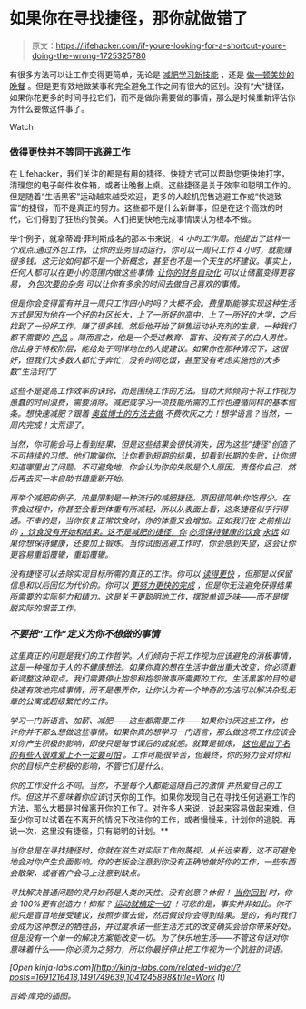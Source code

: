# 如果你在寻找捷径，那你就做错了

> 原文：<https://lifehacker.com/if-youre-looking-for-a-shortcut-youre-doing-the-wrong-1725325780>

有很多方法可以让工作变得更简单，无论是 [减肥](http://vitals.lifehacker.com/four-things-nobody-tells-you-about-successful-weight-lo-1691216418)[学习新技能](http://lifehacker.com/the-science-behind-how-we-learn-new-skills-908488422) ，还是 [做一顿美妙的晚餐](http://lifehacker.com/the-essential-kitchen-skills-no-one-taught-but-everyon-1485609388) 。但是更有效地做某事和完全避免工作之间有很大的区别。没有“大”捷径，如果你花更多的时间寻找它们，而不是做你需要做的事情，那么是时候重新评估你为什么要做这件事了。

Watch

### 做得更快并不等同于逃避工作

在 Lifehacker，我们关注的都是有用的捷径。快捷方式可以帮助您更快地打字，清理您的电子邮件收件箱，或者让晚餐上桌。这些捷径是关于效率和聪明工作的。但是随着“生活黑客”运动越来越受欢迎，更多的人趁机兜售逃避工作或“快速致富”的捷径，而不是真正的努力。这些都不是什么新鲜事，但是在这个高效的时代，它们得到了狂热的赞美。人们把更快地完成事情误认为根本不做。

举个例子，就拿蒂姆·菲利斯成名的那本书来说，[](http://www.amazon.com/4-Hour-Workweek-Anywhere-Expanded-Updated/dp/0307465357/ref=asap_bc?asc_campaign=InlineText&asc_refurl=https://lifehacker.com/if-youre-looking-for-a-shortcut-youre-doing-the-wrong-1725325780&asc_source=&ie=UTF8&tag=kinjalifehackerlink-20)*4 小时工作周。他提出了这样一个观点:通过外包工作，让你的业务自动运行，你可以一周只工作 4 小时，就能赚很多钱。这无论如何都不是一个新概念，甚至也不是一个天生的坏建议。事实上，任何人都可以在更小的范围内做这些事情: [让你的财务自动化](http://lifehacker.com/automate-your-finances-to-spend-less-time-managing-your-5702973) 可以让储蓄变得更容易， [外包次要的杂务](http://lifehacker.com/outsource-your-chores-to-the-internet-with-these-handy-5949328) 可以让你有多余的时间去做自己喜欢的事情。*

*但是你会变得富有并且一周只工作四小时吗？大概不会。费里斯能够实现这种生活方式是因为他在一个好的社区长大，上了一所好的高中，上了一所好的大学，之后找到了一份好工作，赚了很多钱。然后他开始了销售运动补充剂的生意，一种我们都不需要的 [产品](http://vitals.lifehacker.com/how-to-figure-out-if-your-supplements-are-safe-1685494324) 。简而言之，他是一个受过教育、富有、没有孩子的白人男性。他出身于特权阶层，能给处于同样地位的人提建议。如果你在那种情况下，这很好，但我们大多数人都忙于奔忙，没有时间吃饭，甚至没有考虑实施他的大多数“生活窍门”*

*这些不是提高工作效率的诀窍，而是围绕工作的方法。自助大师倾向于将工作视为愚蠢的时间浪费，需要消除。减肥或学习一项技能所需的工作也遵循同样的基本信条。想快速减肥？跟着 [奥兹博士的方法去做](http://www.doctoroz.com/topic/weight-loss) 不费吹灰之力！想学语言？当然，一周内完成！太荒谬了。*

*当然，你可能会马上看到结果，但是这些结果会很快消失，因为这些“捷径”创造了不可持续的习惯。他们欺骗你，让你看到短期的结果，却看到长期的失败，让你想知道哪里出了问题。不可避免地，你会认为你的失败是个人原因，责怪你自己，然后再去买一本自助书籍重新开始。*

*再举个减肥的例子。热量限制是一种流行的减肥捷径。原因很简单:你吃得少。在节食过程中，你甚至会看到体重有所减轻，所以从表面上看，这条捷径似乎行得通。不幸的是，当你恢复正常饮食时，你的体重又会增加。正如我们在 之前指出的 [，饮食没有开始和结束。这不是减肥的捷径，你](http://vitals.lifehacker.com/four-things-nobody-tells-you-about-successful-weight-lo-1691216418) [必须保持健康的饮食](http://lifehacker.com/the-science-behind-why-diets-just-dont-work-and-what-1511144597) [*永远*](http://lifehacker.com/the-science-behind-why-diets-just-dont-work-and-what-1511144597) 如果你想保持健康，还要加上锻炼。当你试图逃避工作时，你会感到失望，这会让你更容易重蹈覆辙，重蹈覆辙。*

*没有捷径可以去除实现目标所需的真正的工作。你可以 [读得更快](http://lifehacker.com/the-truth-about-speed-reading-1542508398) ，但那是以保留信息和以后回忆为代价的。你可以 [更努力更快的完成](http://lifehacker.com/how-can-i-start-getting-in-shape-in-20-minutes-a-day-5888041) ，但是你无法避免获得结果所需要的实际努力和精力。这是关于更聪明地工作，摆脱单调乏味——而不是摆脱实际的艰苦工作。*

### *不要把“工作”定义为你不想做的事情*

*这里真正的问题是我们的工作哲学。人们倾向于将工作视为应该避免的消极事情，这是一种强加于人的不健康想法。如果你真的想在生活中做出重大改变，你必须重新调整这种观点。我们需要停止抱怨和抱怨做事所需要的工作。生活黑客的目的是快速有效地完成事情，而不是愚弄你，让你认为有一个神奇的方法可以解决杂乱无章的公寓或超级繁忙的工作。*

*学习一门新语言、加薪、减肥——这些都需要工作——如果你讨厌这些工作，也许你并不那么想做这些事情。如果你真的想学习一门语言，那么做这项工作应该会对你产生积极的影响，即使只是每节课后的成就感。就算是锻炼， [这也是出了名的有些人很难爱上](http://vitals.lifehacker.com/you-might-never-love-exercise-but-do-it-anyway-1709747876#_ga=1.31847734.98392234.1438719319)[不一定要可怕](http://lifehacker.com/how-i-changed-up-my-workouts-to-actually-make-them-fun-1720485768) 。工作可能很辛苦，但最终，你的努力会对你和你的目标产生积极的影响，不管它们是什么。*

*你的工作没什么不同。当然，不是每个人都能追随自己的激情 并热爱自己的工作。但这并不意味着你应该*讨厌你的工作。如果你发现自己在寻找任何逃避工作的方法，那么大概是时候离开你的工作了。对许多人来说，说起来容易做起来难，但至少你可以试着在不离开的情况下改进你的工作，或者慢慢来，计划你的逃脱。再说一次，这里没有捷径，只有聪明的计划。**

*当你总是在寻找捷径时，你就在滋生对实际工作的蔑视。从长远来看，这不可避免地会对你产生负面影响。你的老板会注意到你没有正确地做好你的工作，一些东西会散架，或者客户会马上注意到缺点。*

*寻找解决普通问题的灵丹妙药是人类的天性。没有创意？休假！ [当你回到](http://lifehacker.com/why-taking-a-vacation-might-be-the-best-way-to-improve-1641754592#_ga=1.204191256.98392234.1438719319) 时，你会 100%更有创造力！抑郁？ [运动就搞定一切](http://lifehacker.com/ten-things-you-can-do-to-be-happier-backed-by-science-1065356587) ！可悲的是，事实并非如此。你不能只是盲目地接受建议，按照步骤去做，然后假设你会得到结果。是的，有时我们会成为这种想法的牺牲品，并过度承诺一些生活方式的改变确实会给你带来好处。但是没有一个单一的解决方案能改变一切。为了快乐地生活——不管这句话对你意味着什么——你必须为之努力，所以你最好停止把工作视为一个肮脏的词语。*

*[Open *kinja-labs.com*](http://kinja-labs.com/related-widget/?posts=1691216418,1491749639,1041245898&title=Work It)*

*吉姆·库克的插图。*